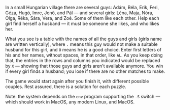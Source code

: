 In a small Hungarian village there are several guys: Adám, Béla, Erik, Feri, Géza, Hugó, Imre, Jenő, and Pál — and several girls: Léna, Maja, Nóra, Olga, Réka, Sára, Vera, and Zoé. Some of them like each other. Help each girl find herself a husband — it must be someone she likes, and who likes her.

What you see is a table with the names of all the guys and girls (girls name are written vertically), where `.` means this guy would not make a suitable husband for this girl, and `O` means he is a good choice. Enter first letters of his and her names, without spaces, in that order, like `AL`. As you keep doing that, the entries in the rows and columns you indicated would be replaced by `X` — showing that those guys and girls aren't available anymore. You win if every girl finds a husband; you lose if there are no other matches to make.

The game would start again after you finish it, with different possible couples. Rest assured, there is a solution for each puzzle.

Note: the system depends on the `env` program supporting the `-S` switch — which should work in MacOS, any modern Linux, and MacOS.
